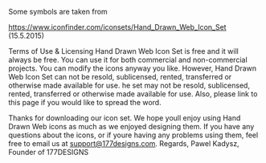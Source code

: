Some symbols are taken from

https://www.iconfinder.com/iconsets/Hand_Drawn_Web_Icon_Set (15.5.2015)

Terms of Use & Licensing Hand Drawn Web Icon Set is free and it will always be free. You can use it for both commercial and non-commercial projects. You can modify the icons anyway you like. However, Hand Drawn Web Icon Set can not be resold, sublicensed, rented, transferred or otherwise made available for use. he set may not be resold, sublicensed, rented, transferred or otherwise made available for use. Also, please link to this page if you would like to spread the word.

Thanks for downloading our icon set. We hope youll enjoy using Hand Drawn Web icons as much as we enjoyed designing them. If you have any questions about the icons, or if youre having any problems using them, feel free to email us at support@177designs.com. Regards, Pawel Kadysz, Founder of 177DESIGNS